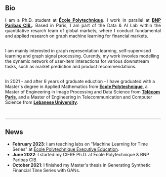 ## Bio


<p style="text-align:justify">I am a Ph.D. student at <a href="https://www.polytechnique.edu/en" target="_blank"><b>École Polytechnique</b></a>. I work in parallel at <a href="https://globalmarkets.cib.bnpparibas" target="_blank"><b>BNP Paribas CIB.</b></a>. Based in Paris, I am part of the Data & AI Lab within the quantitative resarch team of global markets, where I conduct fundamental and applied research on graph machine learning for financial markets.<br><br>


I am mainly interested in graph representation learning, self-supervised learning and graph signal processing. Curently, my work invovles modelling the dynamic network of user-item interactions for various downstream tasks, such as market prediction and product recommendations. <br><br>

In 2021 - and after 6 years of graduate eduction - I have graduated with a Master's degree in Applied Mathematics from <a href="https://www.polytechnique.edu/en" target="_blank"><b>École Polytechnique</b></a>, a Master of Engineering in Image Processing and Data Science from <a href="https://www.telecom-paris.fr" target="_blank"><b>Télécom Paris</b></a>, and a Master of Engineering in Telecommunication and Computer Science from <a href="http://www.ulfg.ul.edu.lb" target="_blank"><b>Lebanese University</b></a>.

<br>

---

## News

- **February 2023**: I am teaching labs on "Machine Learning for Time Series" at <a href="https://exed.polytechnique.edu/formations/data/data-sciences-intelligence-artificielle" target="_blank">École Polytechnique Executive Education</a>.
- **June 2022**: I started my CIFRE Ph.D. at École Polytechnique & BNP Paribas CIB.
- **October 2021**: I finished my Master's thesis in Generating Synthetic Financial Time Series with GANs.

<br>
